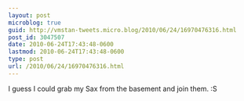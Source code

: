 ```yaml
---
layout: post
microblog: true
guid: http://vmstan-tweets.micro.blog/2010/06/24/16970476316.html
post_id: 3047507
date: 2010-06-24T17:43:48-0600
lastmod: 2010-06-24T17:43:48-0600
type: post
url: /2010/06/24/16970476316.html
---
```

I guess I could grab my Sax from the basement and join them. :S
